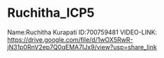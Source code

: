 # Ruchitha_ICP5

Name:Ruchitha Kurapati
ID:700759481
VIDEO-LINK: https://drive.google.com/file/d/1wOX5RwR-jN31p0RnV2ep7Q0qEMA7IJx9/view?usp=share_link

